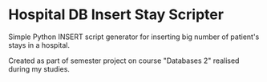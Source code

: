 # Hospital DB Insert Stay Scripter

Simple Python INSERT script generator for inserting big number of patient's stays in a hospital. 

Created as part of semester project on course "Databases 2" realised during my studies. 
